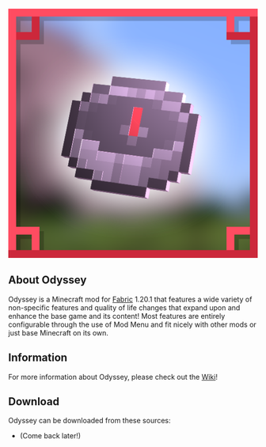 ![github_icon](images/mod_icon.png)

## **About Odyssey**

Odyssey is a Minecraft mod for [Fabric](https://fabricmc.net) 1.20.1 that features a wide variety of non-specific features and quality of life changes that expand upon and enhance the base game and its content! Most features are entirely configurable through the use of Mod Menu and fit nicely with other mods or just base Minecraft on its own.

## **Information**

For more information about Odyssey, please check out the [Wiki](https://github.com/Sydokiddo/odyssey/wiki)!

## **Download**

Odyssey can be downloaded from these sources:

* (Come back later!)

